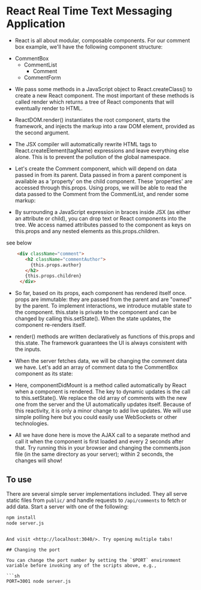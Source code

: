 

# React Real Time Text Messaging Application


* React is all about modular, composable components. For our comment box example, we'll have the following component structure:

- CommentBox
  - CommentList
    - Comment
  - CommentForm

* We pass some methods in a JavaScript object to React.createClass() to create a new React component. The most important of these methods is called render which returns a tree of React components that will eventually render to HTML.

* ReactDOM.render() instantiates the root component, starts the framework, and injects the markup into a raw DOM element, provided as the second argument.

* The JSX compiler will automatically rewrite HTML tags to React.createElement(tagName) expressions and leave everything else alone. This is to prevent the pollution of the global namespace.

* Let's create the Comment component, which will depend on data passed in from its parent. Data passed in from a parent component is available as a 'property' on the child component. These 'properties' are accessed through this.props. Using props, we will be able to read the data passed to the Comment from the CommentList, and render some markup:

* By surrounding a JavaScript expression in braces inside JSX (as either an attribute or child), you can drop text or React components into the tree. We access named attributes passed to the component as keys on this.props and any nested elements as this.props.children.

see below

 ```html
     <div className="comment">
        <h2 className="commentAuthor">
          {this.props.author}
        </h2>
        {this.props.children}
      </div>
 ```

* So far, based on its props, each component has rendered itself once. props are immutable: they are passed from the parent and are "owned" by the parent. To implement interactions, we introduce mutable state to the component. this.state is private to the component and can be changed by calling this.setState(). When the state updates, the component re-renders itself.

* render() methods are written declaratively as functions of this.props and this.state. The framework guarantees the UI is always consistent with the inputs.

* When the server fetches data, we will be changing the comment data we have. Let's add an array of comment data to the CommentBox component as its state:

* Here, componentDidMount is a method called automatically by React when a component is rendered. The key to dynamic updates is the call to this.setState(). We replace the old array of comments with the new one from the server and the UI automatically updates itself. Because of this reactivity, it is only a minor change to add live updates. We will use simple polling here but you could easily use WebSockets or other technologies.

* All we have done here is move the AJAX call to a separate method and call it when the component is first loaded and every 2 seconds after that. Try running this in your browser and changing the comments.json file (in the same directory as your server); within 2 seconds, the changes will show!


## To use

There are several simple server implementations included. They all serve static files from `public/` and handle requests to `/api/comments` to fetch or add data. Start a server with one of the following:


```sh
npm install
node server.js
```

```

And visit <http://localhost:3040/>. Try opening multiple tabs!

## Changing the port

You can change the port number by setting the `$PORT` environment variable before invoking any of the scripts above, e.g.,

```sh
PORT=3001 node server.js
```
